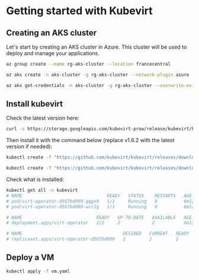 # Getting started with Kubevirt

## Creating an AKS cluster

Let's start by creating an AKS cluster in Azure. This cluster will be used to deploy and manage your applications.

```sh
az group create --name rg-aks-cluster --location francecentral

az aks create -n aks-cluster -g rg-aks-cluster --network-plugin azure --network-plugin-mode overlay -k 1.33.3 --node-vm-size standard_d4ads_v6 --os-sku Ubuntu --node-osdisk-type Ephemeral --node-osdisk-size 64 --enable-apiserver-vnet-integration

az aks get-credentials -n aks-cluster -g rg-aks-cluster --overwrite-existing
```

## Install kubevirt

Check the latest version here:

```sh
curl -s https://storage.googleapis.com/kubevirt-prow/release/kubevirt/kubevirt/stable.txt
```

Then install it with the command below (replace v1.6.2 with the latest version if needed):

```sh
kubectl create -f "https://github.com/kubevirt/kubevirt/releases/download/v1.6.2/kubevirt-operator.yaml"

kubectl create -f "https://github.com/kubevirt/kubevirt/releases/download/v1.6.2/kubevirt-cr.yaml"
```

Check what is installed:

```sh
kubectl get all -n kubevirt
# NAME                                READY   STATUS    RESTARTS   AGE
# pod/virt-operator-d567bd999-qqgx9   1/1     Running   0          6m12s
# pod/virt-operator-d567bd999-wcr2g   1/1     Running   0          6m12s

# NAME                            READY   UP-TO-DATE   AVAILABLE   AGE
# deployment.apps/virt-operator   2/2     2            2           6m13s

# NAME                                      DESIRED   CURRENT   READY   AGE
# replicaset.apps/virt-operator-d567bd999   2         2         2       6m13s
```

## Deploy a VM

```sh
kubectl apply -f vm.yaml
```

